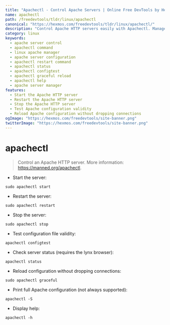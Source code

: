 ```yaml
---
title: "Apachectl - Control Apache Servers | Online Free DevTools by Hexmos"
name: apachectl
path: /freedevtools/tldr/linux/apachectl
canonical: "https://hexmos.com/freedevtools/tldr/linux/apachectl/"
description: "Control Apache HTTP servers easily with Apachectl. Manage server processes, test configurations, and reload settings. Free online tool, no registration required."
category: linux
keywords:
  - apache server control
  - apachectl command
  - linux apache manager
  - apache server configuration
  - apachectl restart command
  - apachectl status
  - apachectl configtest
  - apachectl graceful reload
  - apachectl help
  - apache server manager
features:
  - Start the Apache HTTP server
  - Restart the Apache HTTP server
  - Stop the Apache HTTP server
  - Test Apache configuration validity
  - Reload Apache configuration without dropping connections
ogImage: "https://hexmos.com/freedevtools/site-banner.png"
twitterImage: "https://hexmos.com/freedevtools/site-banner.png"
---
```


# apachectl

> Control an Apache HTTP server.
> More information: <https://manned.org/apachectl>.

- Start the server:

`sudo apachectl start`

- Restart the server:

`sudo apachectl restart`

- Stop the server:

`sudo apachectl stop`

- Test configuration file validity:

`apachectl configtest`

- Check server status (requires the lynx browser):

`apachectl status`

- Reload configuration without dropping connections:

`sudo apachectl graceful`

- Print full Apache configuration (not always supported):

`apachectl -S`

- Display help:

`apachectl -h`
